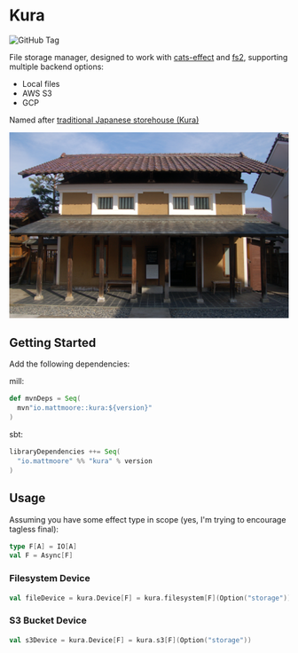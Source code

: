 # Kura

![GitHub Tag](https://img.shields.io/github/v/tag/mattmoore/kura)

File storage manager, designed to work with [cats-effect](https://typelevel.org/cats-effect/) and [fs2](https://fs2.io/), supporting multiple backend options:

- Local files
- AWS S3
- GCP

Named after [traditional Japanese storehouse (Kura)](https://en.wikipedia.org/wiki/Kura_(storehouse))

![Kura (storehouse)](Kura_cafe.JPG)

## Getting Started

Add the following dependencies:

mill:

```scala
def mvnDeps = Seq(
  mvn"io.mattmoore::kura:${version}"
)
```

sbt:

```scala
libraryDependencies ++= Seq(
  "io.mattmoore" %% "kura" % version
)
```

## Usage

Assuming you have some effect type in scope (yes, I'm trying to encourage tagless final):

```scala
type F[A] = IO[A]
val F = Async[F]
```

### Filesystem Device

```scala
val fileDevice = kura.Device[F] = kura.filesystem[F](Option("storage"))
```

### S3 Bucket Device

```scala
val s3Device = kura.Device[F] = kura.s3[F](Option("storage"))
```
